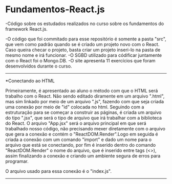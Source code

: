 # Fundamentos-React.js
-Código sobre os estudados realizados no curso sobre os fundamentos do framework React.js.

-O código que foi commitado para esse repositório é somente a pasta "src", que vem como padrão quando se é criado um projeto novo com o React. Caso queira checar o projeto, basta  criar um projeto inseri-lo na pasta de mesmo nome e irá funcionar.
-O SGBD utilizado para códificar juntamente com o React foi o Mongo.DB.
-O site apresenta 11 exercícios que foram desenvolvidos durante o curso.

--------------------------------------------------------------------------------------------------------------
*Conectando ao HTML

Primeiramente, é apresentado ao aluno o método com que o HTML será trabalho com o React. Não sendo editado diramente em um arquivo ".html", mas sim linkado por meio de um arquivo ".js", fazendo com que seja criada uma conexão por meio de "id" colocada no html. Seguindo com a estruturação para se começar a construir as páginas, é criada um arquivo do tipo ".jsx", que será o tipo de arquivo que irá trabalhar com a biblioteca do React. O arquivo "App.jsx" será o arquivo principal em que será trabalhado nosso código, não precisando mexer diretamente com o arquivo que gera a conexão e contém o "ReactDOM.Render".Logo em seguida é criada a conexão com um comando "import" e dado um nome para o arquivo que está se conectando, por fim é inserido dentro do comando "ReactDOM.Render" o nome do arquivo, que é inserido entre tags (<>), assim finalizando a conexão e criando um ambiente segura de erros para programar.

O arquivo usado para essa conexão é o "index.js". 

----------------------------------------------------------------------------------------------------------------



